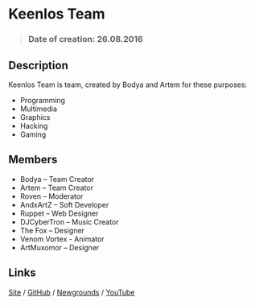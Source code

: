 # Keenlos Team

> ### Date of creation: 26.08.2016

## Description

Keenlos Team is team, created by Bodya and Artem for these purposes:
* Programming
* Multimedia
* Graphics
* Hacking
* Gaming

## Members

* Bodya – Team Creator
* Artem – Team Creator
* Roven – Moderator
* AndxArtZ – Soft Developer
* Ruppet – Web Designer
* DJCyberTron – Music Creator
* The Fox – Designer
* Venom Vortex - Animator
* ArtMuxomor – Designer

## Links

[Site](http://keenlos.ueuo.com) / 
[GitHub](https://github.com/Keenlos) / 
[Newgrounds](https://keenlos.newgrounds.com) / 
[YouTube](https://www.youtube.com/channel/UCtCEhGtp5G5HMD4ONLtFjgg)
